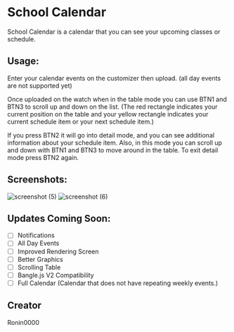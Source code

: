 # School Calendar

School Calendar is a calendar that you can see your upcoming classes or schedule.

## Usage:

Enter your calendar events on the customizer then upload. (all day events are not supported yet)

Once uploaded on the watch when in the table mode you can use BTN1 and BTN3 to scroll up and down on the list. (The red rectangle indicates your current position on the table and your yellow rectangle indicates your current schedule item or your next schedule item.)

If you press BTN2 it will go into detail mode, and you can see additional information about your schedule item. Also, in this mode you can scroll up and down with BTN1 and BTN3 to move around in the table. To exit detail mode press BTN2 again.

## Screenshots:

![screenshot (5)](https://user-images.githubusercontent.com/89286474/142801592-485aa0b0-c417-44c8-8097-befa81d2599c.png)
![screenshot (6)](https://user-images.githubusercontent.com/89286474/142801595-47f73c63-501a-4221-baba-84dd97b65bf9.png)

## Updates Coming Soon:

- [ ] Notifications
- [ ] All Day Events
- [ ] Improved Rendering Screen
- [ ] Better Graphics
- [ ] Scrolling Table
- [ ] Bangle.js V2 Compatibility
- [ ] Full Calendar (Calendar that does not have repeating weekly events.)

## Creator

Ronin0000
